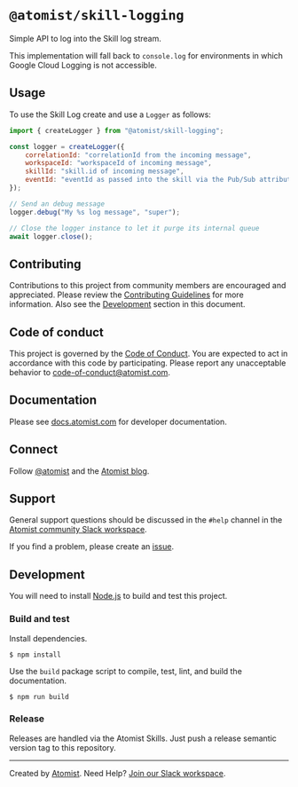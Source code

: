 # `@atomist/skill-logging`

Simple API to log into the Skill log stream.

This implementation will fall back to `console.log` for environments in which
Google Cloud Logging is not accessible.

## Usage

To use the Skill Log create and use a `Logger` as follows:

```javascript
import { createLogger } from "@atomist/skill-logging";

const logger = createLogger({
    correlationId: "correlationId from the incoming message",
    workspaceId: "workspaceId of incoming message",
    skillId: "skill.id of incoming message",
    eventId: "eventId as passed into the skill via the Pub/Sub attributes",
});

// Send an debug message
logger.debug("My %s log message", "super");

// Close the logger instance to let it purge its internal queue
await logger.close();
```

## Contributing

Contributions to this project from community members are encouraged and
appreciated. Please review the [Contributing Guidelines](CONTRIBUTING.md) for
more information. Also see the [Development](#development) section in this
document.

## Code of conduct

This project is governed by the [Code of Conduct](CODE_OF_CONDUCT.md). You are
expected to act in accordance with this code by participating. Please report any
unacceptable behavior to code-of-conduct@atomist.com.

## Documentation

Please see [docs.atomist.com][atomist-doc] for developer documentation.

[atomist-doc]: https://docs.atomist.com/ "Atomist Documentation"

## Connect

Follow [@atomist][atomist-twitter] and the [Atomist blog][atomist-blog].

[atomist-twitter]: https://twitter.com/atomist "Atomist on Twitter"
[atomist-blog]: https://blog.atomist.com/ "The Atomist Blog"

## Support

General support questions should be discussed in the `#help` channel in the
[Atomist community Slack workspace][slack].

If you find a problem, please create an [issue][].

[issue]: https://github.com/atomist-skills/skill-logging/issues

## Development

You will need to install [Node.js][node] to build and test this project.

[node]: https://nodejs.org/ "Node.js"

### Build and test

Install dependencies.

```
$ npm install
```

Use the `build` package script to compile, test, lint, and build the
documentation.

```
$ npm run build
```

### Release

Releases are handled via the Atomist Skills. Just push a release semantic
version tag to this repository.

---

Created by [Atomist][atomist]. Need Help? [Join our Slack workspace][slack].

[atomist]: https://atomist.com/ "Atomist"
[slack]: https://join.atomist.com/ "Atomist Community Slack"

